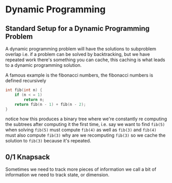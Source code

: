# Dynamic Programming

## Standard Setup for a Dynamic Programming Problem

A dynamic programming problem will have the solutions to subproblem overlap
i.e. if a problem can be solved by backtracking, but we have repeated work
there's something you can cache, this caching is what leads to a dynamic
programming solution.

A famous example is the fibonacci numbers, the fibonacci numbers is defined recursively

```c++
int fib(int n) {
    if (n < = 1)
        return n;
    return fib(n - 1) + fib(n - 2);
}
```

notice how this produces a binary tree where we're constantly re computing the
subtrees after computing it the first time, i.e. say we want to find `fib(5)`
when solving `fib(5)` must compute `fib(4)` as well as `fib(3)` and `fib(4)`
must also compute `fib(3)` why are we recomputing `fib(3)` so we cache the
solution to `fib(3)` because it's repeated.

## 0/1 Knapsack

Sometimes we need to track more pieces of information we call a bit of
information we need to track state, or dimension.
